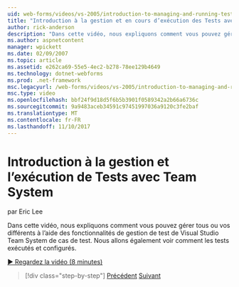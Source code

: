 ```yaml
---
uid: web-forms/videos/vs-2005/introduction-to-managing-and-running-tests-with-team-system
title: "Introduction à la gestion et en cours d’exécution des Tests avec Team System | Documents Microsoft"
author: rick-anderson
description: "Dans cette vidéo, nous expliquons comment vous pouvez gérer tous ou vos différents à l’aide des fonctionnalités de gestion de test de Visual Studio Team System de cas de test. Nous allons également voir..."
ms.author: aspnetcontent
manager: wpickett
ms.date: 02/09/2007
ms.topic: article
ms.assetid: e262ca69-55e5-4ec2-b278-78ee129b4649
ms.technology: dotnet-webforms
ms.prod: .net-framework
msc.legacyurl: /web-forms/videos/vs-2005/introduction-to-managing-and-running-tests-with-team-system
msc.type: video
ms.openlocfilehash: bbf24f9d18d5f6b5b3901f0589342a2b66a6736c
ms.sourcegitcommit: 9a9483aceb34591c97451997036a9120c3fe2baf
ms.translationtype: MT
ms.contentlocale: fr-FR
ms.lasthandoff: 11/10/2017
---
```

<a name="introduction-to-managing-and-running-tests-with-team-system"></a>Introduction à la gestion et l’exécution de Tests avec Team System
====================
par Eric Lee

Dans cette vidéo, nous expliquons comment vous pouvez gérer tous ou vos différents à l’aide des fonctionnalités de gestion de test de Visual Studio Team System de cas de test. Nous allons également voir comment les tests exécutés et configurés.

[&#9654; Regardez la vidéo (8 minutes)](https://channel9.msdn.com/Blogs/ASP-NET-Site-Videos/introduction-to-managing-and-running-tests-with-team-system)

>[!div class="step-by-step"]
[Précédent](introduction-to-manual-testing-with-team-system.md)
[Suivant](measuring-the-business-value-of-ajax.md)
